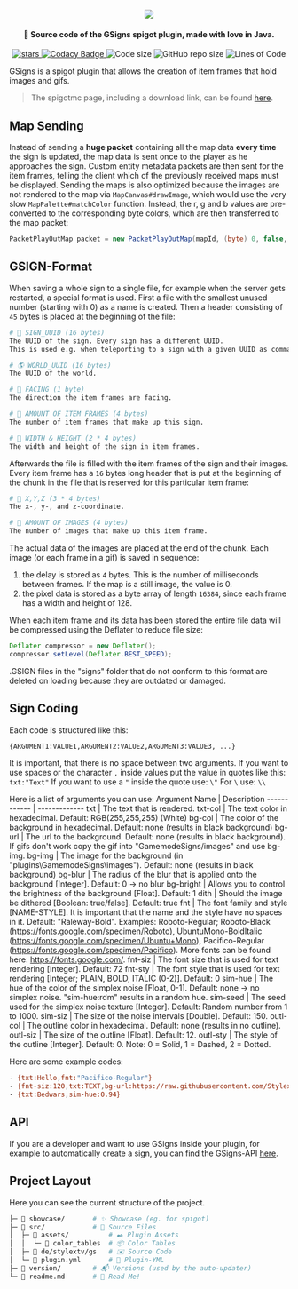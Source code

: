 <h1 align="center">
  <br>
  <img src="https://raw.githubusercontent.com/StylexTV/GSigns/master/showcase/socials/cover.png">
  <br>
</h1>

<h4 align="center">🚩 Source code of the GSigns spigot plugin, made with love in Java.</h4>

<p align="center">
  <a href="https://GitHub.com/StylexTV/GSigns/stargazers/">
    <img alt="stars" src="https://img.shields.io/github/stars/StylexTV/GSigns.svg?color=ffdd00"/>
  </a>
  <a href="https://www.codacy.com/manual/noluck942/GSigns?utm_source=github.com&amp;utm_medium=referral&amp;utm_content=StylexTV/GSigns&amp;utm_campaign=Badge_Grade">
    <img alt="Codacy Badge" src="https://app.codacy.com/project/badge/Grade/a33dbb19ff17460d896a7864fececab6"/>
  </a>
  <a>
    <img alt="Code size" src="https://img.shields.io/github/languages/code-size/StylexTV/GSigns.svg"/>
  </a>
  <a>
    <img alt="GitHub repo size" src="https://img.shields.io/github/repo-size/StylexTV/GSigns.svg"/>
  </a>
  <a>
    <img alt="Lines of Code" src="https://tokei.rs/b1/github/StylexTV/GSigns?category=code"/>
  </a>
</p>

GSigns is a spigot plugin that allows the creation of item frames that hold images and gifs.
> The spigotmc page, including a download link, can be found [here](https://www.spigotmc.org/resources/g-signs-a-unique-map-signs-plugin-for-lobbies.85017/).

## Map Sending

Instead of sending a **huge packet** containing all the map data **every time** the sign is updated, the map data is sent once to the player as he approaches the sign. Custom entity metadata packets are then sent for the item frames, telling the client which of the previously received maps must be displayed. Sending the maps is also optimized because the images are not rendered to the map via `MapCanvas#drawImage`, which would use the very slow `MapPalette#matchColor` function. Instead, the r, g and b values are pre-converted to the corresponding byte colors, which are then transferred to the map packet:
```java
PacketPlayOutMap packet = new PacketPlayOutMap(mapId, (byte) 0, false, false, new ArrayList<>(), bytes, 0, 0, 128, 128);
```

## GSIGN-Format

When saving a whole sign to a single file, for example when the server gets restarted, a special format is used.
First a file with the smallest unused number (starting with 0) as a name is created. Then a header consisting of `45` bytes is placed at the beginning of the file:
```bash
# 📎 SIGN_UUID (16 bytes)
The UUID of the sign. Every sign has a different UUID.
This is used e.g. when teleporting to a sign with a given UUID as command argument.

# 🌎 WORLD_UUID (16 bytes)
The UUID of the world.

# 🧭 FACING (1 byte)
The direction the item frames are facing.

# 📄 AMOUNT OF ITEM FRAMES (4 bytes)
The number of item frames that make up this sign.

# 📏 WIDTH & HEIGHT (2 * 4 bytes)
The width and height of the sign in item frames.
```

Afterwards the file is filled with the item frames of the sign and their images. Every item frame has a `16` bytes long header that is put at the beginning of the chunk in the file that is reserved for this particular item frame:
```bash
# 📍 X,Y,Z (3 * 4 bytes)
The x-, y-, and z-coordinate.

# 📄 AMOUNT OF IMAGES (4 bytes)
The number of images that make up this item frame.
```

The actual data of the images are placed at the end of the chunk. Each image (or each frame in a gif) is saved in sequence:
1. the delay is stored as `4` bytes. This is the number of milliseconds between frames. If the map is a still image, the value is 0.
1. the pixel data is stored as a byte array of length `16384`, since each frame has a width and height of 128.

When each item frame and its data has been stored the entire file data will be compressed using the Deflater to reduce file size:
```java
Deflater compressor = new Deflater();
compressor.setLevel(Deflater.BEST_SPEED);
```

.GSIGN files in the "signs" folder that do not conform to this format are deleted on loading because they are outdated or damaged.


## Sign Coding

Each code is structured like this:
```bash
{ARGUMENT1:VALUE1,ARGUMENT2:VALUE2,ARGUMENT3:VALUE3, ...}
```
It is important, that there is no space between two arguments.
If you want to use spaces or the character `,` inside values put the value in quotes like this: `txt:"Text"`
If you want to use a `"` inside the quote use: `\"`
For `\` use: `\\`

Here is a list of arguments you can use:
Argument Name | Description
------------ | -------------
txt | The text that is rendered.
txt-col | The text color in hexadecimal. Default: RGB(255,255,255) (White)
bg-col | The color of the background in hexadecimal. Default: none (results in black background)
bg-url | The url to the background. Default: none (results in black background). If gifs don't work copy the gif into "GamemodeSigns/images" and use bg-img.
bg-img | The image for the background (in "plugins\GamemodeSigns\images"). Default: none (results in black background)
bg-blur | The radius of the blur that is applied onto the background [Integer]. Default: 0 -> no blur
bg-bright | Allows you to control the brightness of the background [Float]. Default: 1
dith | Should the image be dithered [Boolean: true/false]. Default: true
fnt | The font family and style [NAME-STYLE]. It is important that the name and the style have no spaces in it. Default: "Raleway-Bold". Examples: Roboto-Regular; Roboto-Black (https://fonts.google.com/specimen/Roboto), UbuntuMono-BoldItalic (https://fonts.google.com/specimen/Ubuntu+Mono), Pacifico-Regular (https://fonts.google.com/specimen/Pacifico). More fonts can be found here: https://fonts.google.com/.
fnt-siz | The font size that is used for text rendering [Integer]. Default: 72
fnt-sty | The font style that is used for text rendering [Integer; PLAIN, BOLD, ITALIC (0-2)]. Default: 0
sim-hue | The hue of the color of the simplex noise [Float, 0-1]. Default: none -> no simplex noise. "sim-hue:rdm" results in a random hue.
sim-seed | The seed used for the simplex noise texture [Integer]. Default: Random number from 1 to 1000.
sim-siz | The size of the noise intervals [Double]. Default: 150.
outl-col | The outline color in hexadecimal. Default: none (results in no outline).
outl-siz | The size of the outline [Float]. Default: 12.
outl-sty | The style of the outline [Integer]. Default: 0. Note: 0 = Solid, 1 = Dashed, 2 = Dotted.

Here are some example codes:
```bash
- {txt:Hello,fnt:"Pacifico-Regular"}
- {fnt-siz:120,txt:TEXT,bg-url:https://raw.githubusercontent.com/StylexTV/GSigns/master/showcase/hypixel.png}
- {txt:Bedwars,sim-hue:0.94}
```


## API

If you are a developer and want to use GSigns inside your plugin, for example to automatically create a sign, you can find the GSigns-API [here](https://github.com/StylexTV/GSigns-API).


## Project Layout

Here you can see the current structure of the project.

```bash
├─ 📂 showcase/       # ✨ Showcase (eg. for spigot)
├─ 📂 src/            # 🌟 Source Files
│  ├─ 📂 assets/          # ✒️ Plugin Assets
│  │  └─ 📂 color_tables  # 📦 Color Tables
│  ├─ 📂 de/stylextv/gs   # ✉️ Source Code
│  └─ 📄 plugin.yml       # 📌 Plugin-YML
├─ 📂 version/        # 📬 Versions (used by the auto-updater)
└─ 📃 readme.md       # 📖 Read Me!
```
